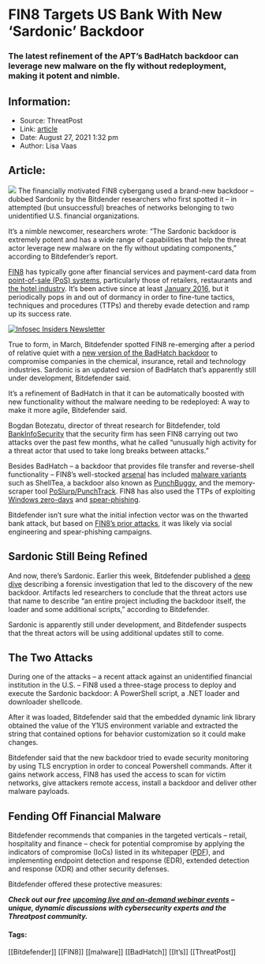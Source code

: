 # FIN8 Targets US Bank With New ‘Sardonic’ Backdoor
### The latest refinement of the APT’s BadHatch backdoor can leverage new malware on the fly without redeployment, making it potent and nimble. 

## Information:
+ Source: ThreatPost
+ Link: [article](https://kasperskycontenthub.com/threatpost-global/?p=168982)
+ Date: August 27, 2021  1:32 pm
+ Author: Lisa Vaas


## Article:
![](https://media.threatpost.com/wp-content/uploads/sites/103/2021/07/02114512/bank-e1625240724563.jpg)
The financially motivated FIN8 cybergang used a brand-new backdoor – dubbed Sardonic by the Bitdender researchers who first spotted it – in attempted (but unsuccessful) breaches of networks belonging to two unidentified U.S. financial organizations.


It’s a nimble newcomer, researchers wrote: “The Sardonic backdoor is extremely potent and has a wide range of capabilities that help the threat actor leverage new malware on the fly without updating components,” according to Bitdefender’s report.


[FIN8](https://malpedia.caad.fkie.fraunhofer.de/actor/fin8) has typically gone after financial services and payment-card data from [point-of-sale (PoS) systems](https://threatpost.com/fin8-targets-card-data-fuel-pumps/151105/), particularly those of retailers, restaurants and [the hotel industry](https://www.bankinfosecurity.com/fin8-group-returns-targeting-pos-devices-new-tools-a-12819). It’s been active since at least [January 2016](https://www2.fireeye.com/WBNR-Know-Your-Enemy-UNC622-Spear-Phishing.htmlhttps://www2.fireeye.com/WBNR-Know-Your-Enemy-UNC622-Spear-Phishing.html), but it periodically pops in and out of dormancy in order to fine-tune tactics, techniques and procedures (TTPs) and thereby evade detection and ramp up its success rate.


[![Infosec Insiders Newsletter](https://media.threatpost.com/wp-content/uploads/sites/103/2021/07/10165815/infosec_insiders_in_article_promo.png)](https://threatpost.com/infosec-insider-subscription-page/?utm_source=ART&utm_medium=ART&utm_campaign=InfosecInsiders_Newsletter_Promo/)


True to form, in March, Bitdefender spotted FIN8 re-emerging after a period of relative quiet with a [new version of the BadHatch backdoor](https://threatpost.com/fin8-resurfaces-backdoor-malware/164684/) to compromise companies in the chemical, insurance, retail and technology industries. Sardonic is an updated version of BadHatch that’s apparently still under development, Bitdefender said.


It’s a refinement of BadHatch in that it can be automatically boosted with new functionality without the malware needing to be redeployed: A way to make it more agile, Bitdefender said.


Bogdan Botezatu, director of threat research for Bitdefender, told [BankInfoSecurity](https://www.bankinfosecurity.com/fin8-using-updated-backdoor-a-17381) that the security firm has seen FIN8 carrying out two attacks over the past few months, what he called “unusually high activity for a threat actor that used to take long breaks between attacks.”


Besides BadHatch – a backdoor that provides file transfer and reverse-shell functionality – FIN8’s well-stocked [arsenal](https://blog.gigamon.com/2019/07/23/abadbabe-8badf00d-discovering-badhatch-and-a-detailed-look-at-fin8s-tooling/) has included [malware variants](https://blog.gigamon.com/2019/07/23/abadbabe-8badf00d-discovering-badhatch-and-a-detailed-look-at-fin8s-tooling/) such as ShellTea, a backdoor also known as [PunchBuggy](https://www.fireeye.com/blog/threat-research/2016/05/windows-zero-day-payment-cards.html), and the memory-scraper tool [PoSlurp/PunchTrack](https://otx.alienvault.com/pulse/594821fe9cf28a6bee21691d/). FIN8 has also used the TTPs of exploiting [Windows zero-days](https://www.fireeye.com/blog/threat-research/2016/05/windows-zero-day-payment-cards.html) and [spear-phishing](https://unit42.paloaltonetworks.com/powersniff-malware-used-in-macro-based-attacks/).


Bitdefender isn’t sure what the initial infection vector was on the thwarted bank attack, but based on [FIN8’s prior attacks](https://www.bitdefender.com/files/News/CaseStudies/study/394/Bitdefender-PR-Whitepaper-BADHATCH-creat5237-en-EN.pdf), it was likely via social engineering and spear-phishing campaigns.


Sardonic Still Being Refined
----------------------------


And now, there’s Sardonic. Earlier this week, Bitdefender published a [deep dive](https://businessinsights.bitdefender.com/deep-dive-into-a-fin8-attack-a-forensic-investigation) describing a forensic investigation that led to the discovery of the new backdoor. Artifacts led researchers to conclude that the threat actors use that name to describe “an entire project including the backdoor itself, the loader and some additional scripts,” according to Bitdefender.


Sardonic is apparently still under development, and Bitdefender suspects that the threat actors will be using additional updates still to come.


The Two Attacks
---------------


During one of the attacks – a recent attack against an unidentified financial institution in the U.S. – FIN8 used a three-stage process to deploy and execute the Sardonic backdoor: A PowerShell script, a .NET loader and downloader shellcode.


After it was loaded, Bitdefender said that the embedded dynamic link library obtained the value of the Y1US environment variable and extracted the string that contained options for behavior customization so it could make changes.


Bitdefender said that the new backdoor tried to evade security monitoring by using TLS encryption in order to conceal Powershell commands. After it gains network access, FIN8 has used the access to scan for victim networks, give attackers remote access, install a backdoor and deliver other malware payloads.


Fending Off Financial Malware
-----------------------------


Bitdefender recommends that companies in the targeted verticals – retail, hospitality and finance – check for potential compromise by applying the indicators of compromise (IoCs) listed in its whitepaper ([PDF](https://www.bitdefender.com/files/News/CaseStudies/study/394/Bitdefender-PR-Whitepaper-BADHATCH-creat5237-en-EN.pdf)), and implementing endpoint detection and response (EDR), extended detection and response (XDR) and other security defenses.


Bitdefender offered these protective measures:


***Check out our free*** [***upcoming live and on-demand webinar events***](https://threatpost.com/category/webinars/) ***– unique, dynamic discussions with cybersecurity experts and the Threatpost community.***




#### Tags:
[[Bitdefender]] [[FIN8]] [[malware]] [[BadHatch]] [[It’s]] [[ThreatPost]]
